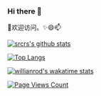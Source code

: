 ### Hi there 👋

<!--
**srcrs/srcrs** is a ✨ _special_ ✨ repository because its `README.md` (this file) appears on your GitHub profile.

Here are some ideas to get you started:

- 🔭 I’m currently working on ...
- 🌱 I’m currently learning ...
- 👯 I’m looking to collaborate on ...
- 🤔 I’m looking for help with ...
- 💬 Ask me about ...
- 📫 How to reach me: ...
- 😄 Pronouns: ...
- ⚡ Fun fact: ...
-->

👯欢迎访问。✨😄📫 

[![srcrs's github stats](https://github-readme-stats-srcrs.vercel.app/api?username=srcrs&show_icons=true&theme=gruvbox)](https://github.com/srcrs)

[![Top Langs](https://github-readme-stats-srcrs.vercel.app/api/top-langs/?username=srcrs&show_icons=true)](https://github.com/srcrs)

[![willianrod's wakatime stats](https://github-readme-stats-srcrs.vercel.app/api/wakatime?username=srcrs&show_icons=true&theme=dracula)](https://wakatime.com/)

[![Page Views Count](https://badges.toozhao.com/badges/01EKHD0FKMCRYD43BB56C2S40G/green.svg)](https://badges.toozhao.com/badges/01EKHD0FKMCRYD43BB56C2S40G/green.svg "Get your own page views count badge on badges.toozhao.com")
